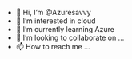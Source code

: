 - 👋 Hi, I’m @Azuresavvy
- 👀 I’m interested in cloud
- 🌱 I’m currently learning Azure
- 💞️ I’m looking to collaborate on ...
- 📫 How to reach me ...

<!---
Azuresavvy/Azuresavvy is a ✨ special ✨ repository because its `README.md` (this file) appears on your GitHub profile.
You can click the Preview link to take a look at your changes.
--->
